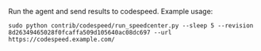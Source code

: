 Run the agent and send results to codespeed. Example usage:

    sudo python contrib/codespeed/run_speedcenter.py --sleep 5 --revision 8d26349465028f0fcaffa509d105640ac08dc697 --url https://codespeed.example.com/
